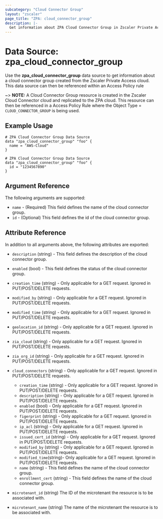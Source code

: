 ```yaml
---
subcategory: "Cloud Connector Group"
layout: "zscaler"
page_title: "ZPA: cloud_connector_group"
description: |-
  Get information about ZPA Cloud Connector Group in Zscaler Private Access cloud.
---
```


# Data Source: zpa_cloud_connector_group

Use the **zpa_cloud_connector_group** data source to get information about a cloud connector group created from the Zscaler Private Access cloud. This data source can then be referenced within an Access Policy rule

~> **NOTE:** A Cloud Connector Group resource is created in the Zscaler Cloud Connector cloud and replicated to the ZPA cloud. This resource can then be referenced in a Access Policy Rule where the Object Type = `CLOUD_CONNECTOR_GROUP` is being used.

## Example Usage

```hcl
# ZPA Cloud Connector Group Data Source
data "zpa_cloud_connector_group" "foo" {
  name = "AWS-Cloud"
}
```

```hcl
# ZPA Cloud Connector Group Data Source
data "zpa_cloud_connector_group" "foo" {
  id = "1234567890"
}
```

## Argument Reference

The following arguments are supported:

* `name` - (Required) This field defines the name of the cloud connector group.
* `id` - (Optional) This field defines the id of the cloud connector group.

## Attribute Reference

In addition to all arguments above, the following attributes are exported:

* `description` (string) - This field defines the description of the cloud connector group.
* `enabled` (bool) - This field defines the status of the cloud connector group.
* `creation_time` (string) - Only applicable for a GET request. Ignored in PUT/POST/DELETE requests.
* `modified_by` (string) - Only applicable for a GET request. Ignored in PUT/POST/DELETE requests.
* `modified_time` (string) - Only applicable for a GET request. Ignored in PUT/POST/DELETE requests.
* `geolocation_id` (string) - Only applicable for a GET request. Ignored in PUT/POST/DELETE requests.
* `zia_cloud` (string) - Only applicable for a GET request. Ignored in PUT/POST/DELETE requests.
* `zia_org_id` (string) - Only applicable for a GET request. Ignored in PUT/POST/DELETE requests.

* `cloud_connectors` (string) - Only applicable for a GET request. Ignored in PUT/POST/DELETE requests.
  * `creation_time` (string) - Only applicable for a GET request. Ignored in PUT/POST/DELETE requests.
  * `description` (string) - Only applicable for a GET request. Ignored in PUT/POST/DELETE requests.
  * `enabled` (bool) - Only applicable for a GET request. Ignored in PUT/POST/DELETE requests.
  * `figerprint` (string) - Only applicable for a GET request. Ignored in PUT/POST/DELETE requests.
  * `ip_acl` (string) - Only applicable for a GET request. Ignored in PUT/POST/DELETE requests.
  * `issued_cert_id` (string) - Only applicable for a GET request. Ignored in PUT/POST/DELETE requests.
  * `modified_by` (string) - Only applicable for a GET request. Ignored in PUT/POST/DELETE requests.
  * `modified_time`(string)- Only applicable for a GET request. Ignored in PUT/POST/DELETE requests.
  * `name` (string) - This field defines the name of the cloud connector group.
  * `enrollment_cert` (string) - This field defines the name of the cloud connector group.
* `microtenant_id` (string) The ID of the microtenant the resource is to be associated with.
* `microtenant_name` (string) The name of the microtenant the resource is to be associated with.
